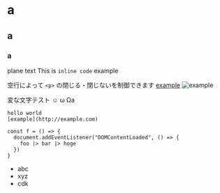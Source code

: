 # a
## a
### a
plane text
This is `inline code` example

空行によって `<p>` の閉じる・閉じないを制御できます
[example](http://example.com)
![example](https://example.com/photos/16x9/photo.jpg)

変な文字テスト ☺ ω Ωa
```
hello world
[example](http://example.com)

const f = () => {
  document.addEventListener("DOMContentLoaded", () => {
    foo |> bar |> hoge
  })
}
```

- abc
- xyz
- cdk